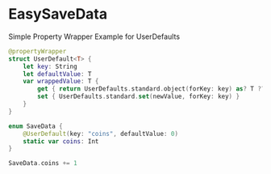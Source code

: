 # EasySaveData
Simple Property Wrapper Example for UserDefaults

```swift
@propertyWrapper
struct UserDefault<T> {
    let key: String
    let defaultValue: T
    var wrappedValue: T {
        get { return UserDefaults.standard.object(forKey: key) as? T ?? defaultValue }
        set { UserDefaults.standard.set(newValue, forKey: key) }
    }
}

enum SaveData {
    @UserDefault(key: "coins", defaultValue: 0)
    static var coins: Int
}
```

```swift
SaveData.coins += 1
```
